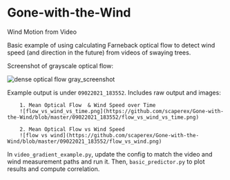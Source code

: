 # Gone-with-the-Wind

Wind Motion from Video
 
Basic example of using calculating Farneback optical flow to detect wind speed (and direction in the future) from videos of swaying trees.

Screenshot of grayscale optical flow:

![dense optical flow gray_screenshot](https://github.com/scaperex/Gone-with-the-Wind/blob/master/dense%20optical%20flow%20gray_screenshot_17.01.2021.png)

Example output is under `09022021_183552`. Includes raw output and images:

        1. Mean Optical Flow  & Wind Speed over Time
        ![flow_vs_wind_vs_time.png](https://github.com/scaperex/Gone-with-the-Wind/blob/master/09022021_183552/flow_vs_wind_vs_time.png)

        2. Mean Optical Flow vs Wind Speed
        ![flow vs wind](https://github.com/scaperex/Gone-with-the-Wind/blob/master/09022021_183552/flow_vs_wind.png)

In `video_gradient_example.py`, update the config to match the video and wind measurement paths and run it.
Then, `basic_predictor.py` to plot results and compute correlation. 
